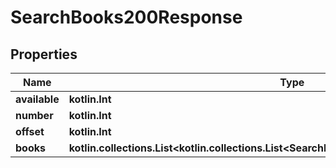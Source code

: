 
# SearchBooks200Response

## Properties
Name | Type | Description | Notes
------------ | ------------- | ------------- | -------------
**available** | **kotlin.Int** |  |  [optional]
**number** | **kotlin.Int** |  |  [optional]
**offset** | **kotlin.Int** |  |  [optional]
**books** | **kotlin.collections.List&lt;kotlin.collections.List&lt;SearchBooks200ResponseBooksInnerInner&gt;&gt;** |  |  [optional]



